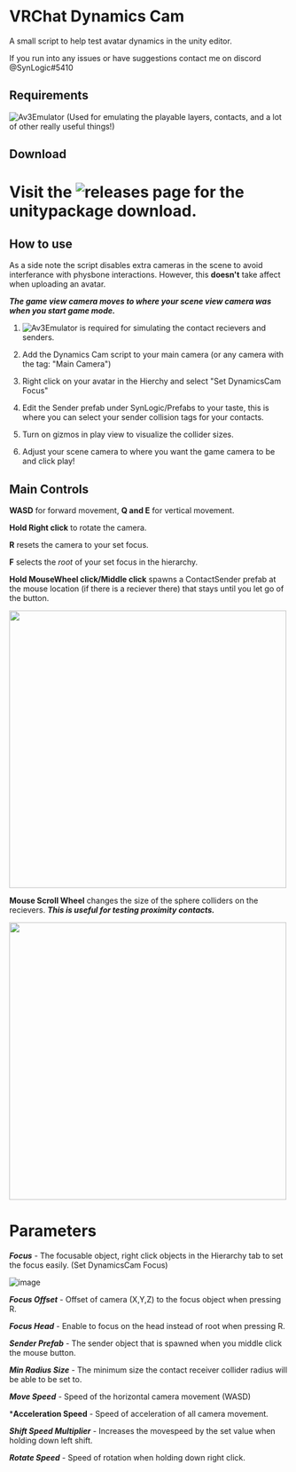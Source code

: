 # VRChat Dynamics Cam
A small script to help test avatar dynamics in the unity editor.

If you run into any issues or have suggestions contact me on discord @SynLogic#5410

## Requirements
![Av3Emulator](https://github.com/lyuma/Av3Emulator) (Used for emulating the playable layers, contacts, and a lot of other really useful things!)

## Download
# Visit the ![releases](https://github.com/synlogic/VRChat-Dynamics-Cam/releases) page for the unitypackage download.

## How to use
As a side note the script disables extra cameras in the scene to avoid interferance with physbone interactions. However, this **doesn't** take affect when uploading an avatar.

***The game view camera moves to where your scene view camera was when you start game mode.***

1) ![Av3Emulator](https://github.com/lyuma/Av3Emulator) is required for simulating the contact recievers and senders.

2) Add the Dynamics Cam script to your main camera (or any camera with the tag: "Main Camera")

3) Right click on your avatar in the Hierchy and select "Set DynamicsCam Focus"

4) Edit the Sender prefab under SynLogic/Prefabs to your taste, this is where you can select your sender collision tags for your contacts.
 
5) Turn on gizmos in play view to visualize the collider sizes.

6) Adjust your scene camera to where you want the game camera to be and click play!


## Main Controls
**WASD** for forward movement, **Q and E** for vertical movement.

**Hold Right click** to rotate the camera.

**R** resets the camera to your set focus.

**F** selects the *root* of your set focus in the hierarchy.

**Hold MouseWheel click/Middle click** spawns a ContactSender prefab at the mouse location (if there is a reciever there) that stays until you let go of the button. 

<img src="https://user-images.githubusercontent.com/26206994/167501339-7fd9ce3c-397c-4d58-875c-bca276d50203.gif" width="500">


**Mouse Scroll Wheel** changes the size of the sphere colliders on the recievers.  ***This is useful for testing proximity contacts.***

<img src="https://user-images.githubusercontent.com/26206994/167501491-0842fa80-8fb8-4d90-a6e6-1961d6acd0fd.gif" width="500">


# Parameters

***Focus*** - 
The focusable object,  right click objects in the Hierarchy tab to set the focus easily. (Set DynamicsCam Focus)

![image](https://user-images.githubusercontent.com/26206994/167499483-f4a471f4-50bb-4821-883a-9b4a850d88c3.png)

***Focus Offset*** - Offset of camera (X,Y,Z) to the focus object when pressing R.

***Focus Head*** - Enable to focus on the head instead of root when pressing R.

***Sender Prefab*** - 
The sender object that is spawned when you middle click the mouse button.

***Min Radius Size*** - 
The minimum size the contact receiver collider radius will be able to be set to.

***Move Speed*** - Speed of the horizontal camera movement (WASD)

***Acceleration Speed** - Speed of acceleration of all camera movement.

***Shift Speed Multiplier*** - Increases the movespeed by the set value when holding down left shift.

***Rotate Speed*** - Speed of rotation when holding down right click.
